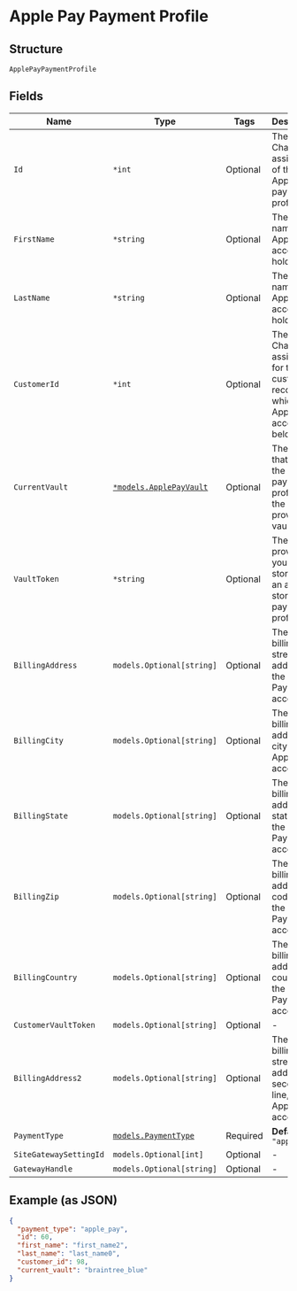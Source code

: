 
# Apple Pay Payment Profile

## Structure

`ApplePayPaymentProfile`

## Fields

| Name | Type | Tags | Description |
|  --- | --- | --- | --- |
| `Id` | `*int` | Optional | The Chargify-assigned ID of the Apple Pay payment profile. |
| `FirstName` | `*string` | Optional | The first name of the Apple Pay account holder |
| `LastName` | `*string` | Optional | The last name of the Apple Pay account holder |
| `CustomerId` | `*int` | Optional | The Chargify-assigned id for the customer record to which the Apple Pay account belongs |
| `CurrentVault` | [`*models.ApplePayVault`](../../doc/models/apple-pay-vault.md) | Optional | The vault that stores the payment profile with the provided vault_token. |
| `VaultToken` | `*string` | Optional | The “token” provided by your vault storage for an already stored payment profile |
| `BillingAddress` | `models.Optional[string]` | Optional | The current billing street address for the Apple Pay account |
| `BillingCity` | `models.Optional[string]` | Optional | The current billing address city for the Apple Pay account |
| `BillingState` | `models.Optional[string]` | Optional | The current billing address state for the Apple Pay account |
| `BillingZip` | `models.Optional[string]` | Optional | The current billing address zip code for the Apple Pay account |
| `BillingCountry` | `models.Optional[string]` | Optional | The current billing address country for the Apple Pay account |
| `CustomerVaultToken` | `models.Optional[string]` | Optional | - |
| `BillingAddress2` | `models.Optional[string]` | Optional | The current billing street address, second line, for the Apple Pay account |
| `PaymentType` | [`models.PaymentType`](../../doc/models/payment-type.md) | Required | **Default**: `"apple_pay"` |
| `SiteGatewaySettingId` | `models.Optional[int]` | Optional | - |
| `GatewayHandle` | `models.Optional[string]` | Optional | - |

## Example (as JSON)

```json
{
  "payment_type": "apple_pay",
  "id": 60,
  "first_name": "first_name2",
  "last_name": "last_name0",
  "customer_id": 98,
  "current_vault": "braintree_blue"
}
```

